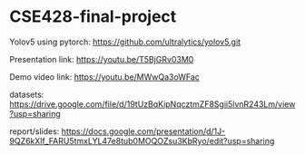 # CSE428-final-project

Yolov5 using pytorch: https://github.com/ultralytics/yolov5.git

Presentation link: https://youtu.be/T5BjGRv03M0

Demo video link: https://youtu.be/MWwQa3oWFac

datasets: https://drive.google.com/file/d/19tUzBqKipNqcztmZF8Sgii5lvnR243Lm/view?usp=sharing

report/slides: https://docs.google.com/presentation/d/1J-9QZ6kXlf_FARU5tmxLYL47e8tub0MOQOZsu3KbRyo/edit?usp=sharing
